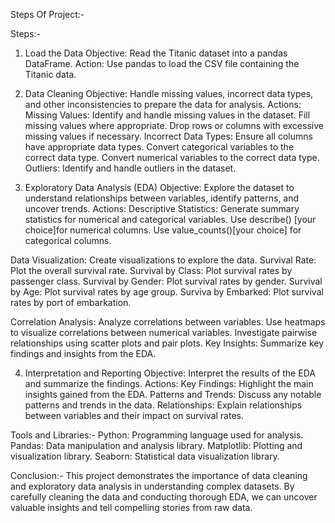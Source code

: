 Steps Of Project:-

Steps:-

1. Load the Data
Objective: Read the Titanic dataset into a pandas DataFrame.
Action: Use pandas to load the CSV file containing the Titanic data.

2. Data Cleaning
Objective: Handle missing values, incorrect data types, and other inconsistencies to prepare the data for analysis.
Actions:
Missing Values: Identify and handle missing values in the dataset.
Fill missing values where appropriate.
Drop rows or columns with excessive missing values if necessary.
Incorrect Data Types: Ensure all columns have appropriate data types.
Convert categorical variables to the correct data type.
Convert numerical variables to the correct data type.
Outliers: Identify and handle outliers in the dataset.

3. Exploratory Data Analysis (EDA)
Objective: Explore the dataset to understand relationships between variables, identify patterns, and uncover trends.
Actions:
Descriptive Statistics: Generate summary statistics for numerical and categorical variables.
Use describe() [your choice]for numerical columns.
Use value_counts()[your choice] for categorical columns.

Data Visualization: Create visualizations to explore the data.
Survival Rate: Plot the overall survival rate.
Survival by Class: Plot survival rates by passenger class.
Survival by Gender: Plot survival rates by gender.
Survival by Age: Plot survival rates by age group.
Surviva by Embarked: Plot survival rates by port of embarkation.

Correlation Analysis: Analyze correlations between variables.
Use heatmaps to visualize correlations between numerical variables.
Investigate pairwise relationships using scatter plots and pair plots.
Key Insights: Summarize key findings and insights from the EDA.

4. Interpretation and Reporting
Objective: Interpret the results of the EDA and summarize the findings.
Actions:
Key Findings: Highlight the main insights gained from the EDA.
Patterns and Trends: Discuss any notable patterns and trends in the data.
Relationships: Explain relationships between variables and their impact on survival rates.

Tools and Libraries:-
Python: Programming language used for analysis.
Pandas: Data manipulation and analysis library.
Matplotlib: Plotting and visualization library.
Seaborn: Statistical data visualization library.

Conclusion:-
This project demonstrates the importance of data cleaning and exploratory data analysis in understanding complex datasets. By carefully cleaning the data and conducting thorough EDA, we can uncover valuable insights and tell compelling stories from raw data.
